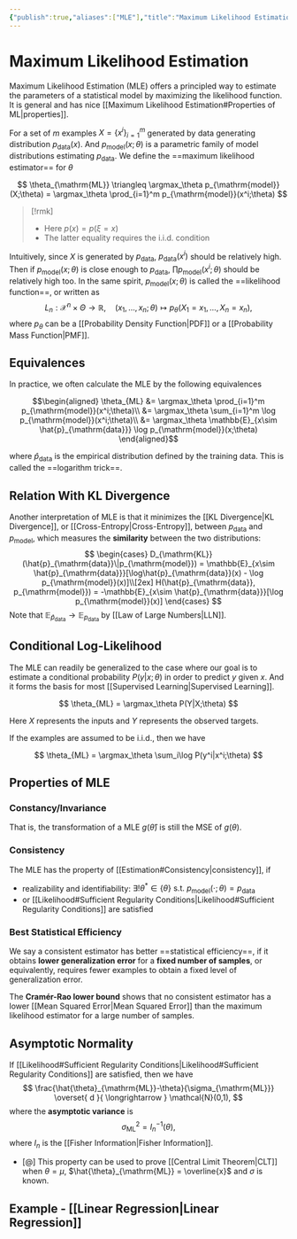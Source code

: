 ```yaml
---
{"publish":true,"aliases":["MLE"],"title":"Maximum Likelihood Estimation","created":"2022-05-28T03:34:23","modified":"2025-06-02T20:20:22","cssclasses":"","type":"note","sup":["[[Probability Theory\|Probability Theory]]","[[Statistics]]"],"related":["[[Machine Learning]]"],"state":"done"}
---
```



# Maximum Likelihood Estimation



Maximum Likelihood Estimation (MLE) offers a principled way to estimate the parameters of a statistical model by maximizing the likelihood function. It is general and has nice [[Maximum Likelihood Estimation#Properties of ML\|properties]].

For a set of $m$ examples $X = \{x^i\}_{i=1}^m$ generated by data generating distribution $p_{\mathrm{data}}(x)$. And $p_{\mathrm{model}}(x;\theta)$ is a parametric family of model distributions estimating $p_{\mathrm{data}}$. We define the ==maximum likelihood estimator== for $\theta$

$$
\theta_{\mathrm{ML}} \triangleq \argmax_\theta p_{\mathrm{model}}(X;\theta)
= \argmax_\theta \prod_{i=1}^m p_{\mathrm{model}}(x^i;\theta)
$$

> [!rmk]
> - Here $p(x) = p(\xi = x)$
> - The latter equality requires the i.i.d. condition

Intuitively, since $X$ is generated by $p_{\mathrm{data}}$, $p_{\mathrm{data}}(x^i)$ should be relatively high. Then if $p_{\mathrm{model}}(x;\theta)$ is close enough to $p_{\mathrm{data}}$, $\prod p_{\mathrm{model}}(x^i;\theta)$ should be relatively high too.
In the same spirit, $p_{\mathrm{model}}(x;\theta)$ is called the ==likelihood function==, or written as
$$
L_{n}: \mathcal{X}^{n} \times \Theta \to \mathbb{R}, \quad (x_{1},\dots, x_n; \theta) \mapsto p_{\theta}(X_{1}=x_{1},\dots,X_n=x_n),
$$
where $p_{\theta}$ can be a [[Probability Density Function\|PDF]] or a [[Probability Mass Function\|PMF]].

## Equivalences

In practice, we often calculate the MLE by the following equivalences

$$\begin{aligned}
    \theta_{ML} &= \argmax_\theta \prod_{i=1}^m p_{\mathrm{model}}(x^i;\theta)\\
    &= \argmax_\theta \sum_{i=1}^m \log p_{\mathrm{model}}(x^i;\theta)\\
    &= \argmax_\theta \mathbb{E}_{x\sim \hat{p}_{\mathrm{data}}} \log p_{\mathrm{model}}(x;\theta)
\end{aligned}$$

where $\hat{p}_{\mathrm{data}}$ is the empirical distribution defined by the training data. This is called the ==logarithm trick==.

## Relation With KL Divergence

Another interpretation of MLE is that it minimizes the [[KL Divergence\|KL Divergence]], or [[Cross-Entropy\|Cross-Entropy]], between $p_{\mathrm{data}}$ and $p_{\mathrm{model}}$, which measures the **similarity** between the two distributions:
$$
\begin{cases}
    D_{\mathrm{KL}}(\hat{p}_{\mathrm{data}}\|p_{\mathrm{model}}) = \mathbb{E}_{x\sim \hat{p}_{\mathrm{data}}}[\log\hat{p}_{\mathrm{data}}(x) - \log p_{\mathrm{model}}(x)]\\[2ex]
    H(\hat{p}_{\mathrm{data}}, p_{\mathrm{model}}) = -\mathbb{E}_{x\sim \hat{p}_{\mathrm{data}}}[\log p_{\mathrm{model}}(x)]
\end{cases}
$$
Note that $\mathbb{E}_{\hat{p}_{\mathrm{data}}} \to \mathbb{E}_{p_{\mathrm{data}}}$ by [[Law of Large Numbers\|LLN]].

## Conditional Log-Likelihood

The MLE can readily be generalized to the case where our goal is to estimate a conditional probability $P(y|x;θ)$ in order to predict $y$ given $x$. And it forms the basis for most [[Supervised Learning\|Supervised Learning]].

$$
\theta_{ML} = \argmax_\theta P(Y|X;\theta)
$$

Here $X$ represents the inputs and $Y$ represents the observed targets.

If the examples are assumed to be i.i.d., then we have

$$
\theta_{ML} = \argmax_\theta \sum_i\log P(y^i|x^i;\theta)
$$

## Properties of MLE

### Constancy/Invariance

That is, the transformation of a MLE $g(\hat{\theta})$ is still the MSE of $g(\theta)$.

### Consistency

The MLE has the property of [[Estimation#Consistency\|consistency]], if 
- realizability and identifiability: $\exists! \theta^* \in \{\theta\} \text{ s.t. } p_{\mathrm{\mathrm{model}}}(\cdot;\theta) = p_{\mathrm{\mathrm{data}}}$
- or [[Likelihood#Sufficient Regularity Conditions\|Likelihood#Sufficient Regularity Conditions]] are satisfied

### Best Statistical Efficiency

We say a consistent estimator has better ==statistical efficiency==, if it obtains **lower generalization error** for a **fixed number of samples**, or equivalently, requires fewer examples to obtain a fixed level of generalization error.

The **Cramér-Rao lower bound** shows that no consistent estimator has a lower [[Mean Squared Error\|Mean Squared Error]] than the maximum likelihood estimator for a large number of samples.

## Asymptotic Normality

If [[Likelihood#Sufficient Regularity Conditions\|Likelihood#Sufficient Regularity Conditions]] are satisfied, then we have
$$
\frac{\hat{\theta}_{\mathrm{ML}}-\theta}{\sigma_{\mathrm{ML}}} \overset{ d }{ \longrightarrow } \mathcal{N}(0,1),
$$
where the **asymptotic variance** is
$$
\sigma^{2} _{\mathrm{ML}} = I^{-1}_{n}(\theta),
$$
where $I_{n}$ is the [[Fisher Information\|Fisher Information]].

- [@] This property can be used to prove [[Central Limit Theorem\|CLT]] when $\theta = \mu$, $\hat{\theta}_{\mathrm{ML}} = \overline{x}$ and $\sigma$ is known.

## Example - [[Linear Regression\|Linear Regression]]
